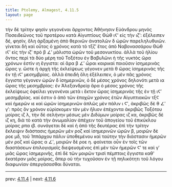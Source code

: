 ```yaml
---
title: Ptolemy, Almagest, 4.11.5
layout: page
---
```


τὴν δὲ τρίτην φησὶν γεγονέναι ἄρχοντος Ἀθήνησιν Εὐάνδρου μηνὸς Ποσειδεῶνος τοῦ προτέρου κατὰ Αἰγυπτίους Θὼθ ιϚʹ εἰς τὴν ιζʹ: ἐξέλειπεν δέ, φησίν, ὅλη ἀρξαμένη ἀπὸ θερινῶν ἀνατολῶν δ ὡρῶν παρεληλυθυιῶν. γίνεται δὴ καὶ οὗτος ὁ χρόνος κατὰ τὸ τξζʹ ἔτος ἀπὸ Ναβονασσάρου Θὼθ ιϚʹ εἰς τὴν ιζʹ πρὸ β ∠ʹ μάλιστα ὡρῶν τοῦ μεσονυκτίου. ἀλλὰ τοῦ ἡλίου ὄντος περὶ τὰ δύο μέρη τοῦ Τοξότου ἐν Βαβυλῶνι ἡ τῆς νυκτὸς ὥρα χρόνων ἐστὶν ιη ἔγγιστα: αἱ ἄρα β ∠ʹ ὧραι καιρικαὶ ποιοῦσιν ἰσημερινὰς ὥρας γ. ὥστε ἡ ἀρχὴ τῆς ἐκλείψεως γέγονεν μετὰ θ ὥρας ἰσημερινὰς τῆς ἐν τῇ ιϚʹ μεσημβρίας. ἀλλὰ ἐπειδὴ ὅλη ἐξέλειπεν, ὁ μὲν πᾶς χρόνος ἔγγιστα γέγονεν ὡρῶν δ ἰσημερινῶν, ὁ δὲ μέσος χρόνος δηλονότι μετὰ ια ὥρας τῆς μεσημβρίας: ἐν Ἀλεξανδρείᾳ ἄρα ὁ μέσος χρόνος τῆς ἐκλείψεως ὀφείλει γεγονέναι μετὰ ι ἕκτον ὥρας ἰσημερινὰς τῆς ἐν τῇ ιϚʹ μεσημβρίας. καί ἐστιν ὁ ἀπὸ τῶν ἐποχῶν χρόνος ἐτῶν Αἰγυπτιακῶν τξϚ καὶ ἡμερῶν ιε καὶ ὡρῶν ἰσημερινῶν ἁπλῶς μὲν πάλιν ι Ϛʹ, ἀκριβῶς δὲ θ ∠ʹ γʹ: πρὸς ὃν χρόνον εὑρίσκομεν τὸν μὲν ἥλιον ἐπέχοντα ἀκριβῶς Τοξότου μοίρας ιζ λ, τὴν δὲ σελήνην μέσως μὲν Διδύμων μοίρας ιζ κα, ἀκριβῶς δὲ ιζ κη, διὰ τὸ κατὰ τὴν ἀνωμαλίαν ἀπέχειν τοῦ ἀπογείου τοῦ ἐπικύκλου μοίρας ρπα ιβ. συνάγεται δὲ καὶ ἡ ἀπὸ τῆς δευτέρας ἐπὶ τὴν τρίτην ἔκλειψιν διάστασις ἡμερῶν μὲν ροζ καὶ ἰσημερινῶν ὡρῶν β, μοιρῶν δὲ ροε μδ, τοῦ Ἱππάρχου πάλιν ὑποθεμένου καὶ ταύτην τὴν διάστασιν ἡμερῶν μὲν ροζ καὶ ὥρας α ∠ʹ, μοιρῶν δὲ ροε η. φαίνεται οὖν ἐν τοῖς τῶν διαστάσεων ἐπιλογισμοῖς διεψευσμένος ἐπὶ μὲν τῶν ἡμερῶν Ϛʹ τε καὶ γʹ μιᾶς ὥρας ἰσημερινῆς, ἐπὶ δὲ τῶν μοιρῶν τρισὶ πέμπτοις ἔγγιστα καθ' ἑκατέραν μιᾶς μοίρας, ἅπερ οὐ τὴν τυχοῦσαν ἐν τῇ πηλικότητι τοῦ λόγου διαφωνίαν ἀπεργάσασθαι δύναται. 

---

prev: [4.11.4](../4.11.4/) | next: [4.11.6](../4.11.6/)


